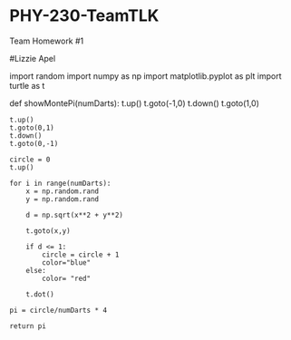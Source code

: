 # PHY-230-TeamTLK
Team Homework #1

#Lizzie Apel

import random
import numpy as np 
import matplotlib.pyplot as plt
import turtle as t

def showMontePi(numDarts):
    t.up()
    t.goto(-1,0)
    t.down()
    t.goto(1,0)
    
    t.up()
    t.goto(0,1)
    t.down()
    t.goto(0,-1)
    
    circle = 0
    t.up()

    for i in range(numDarts):
        x = np.random.rand
        y = np.random.rand

        d = np.sqrt(x**2 + y**2)

        t.goto(x,y)
        
        if d <= 1:
            circle = circle + 1
            color="blue"
        else:
            color= "red"
            
        t.dot()

    pi = circle/numDarts * 4
    
    return pi
